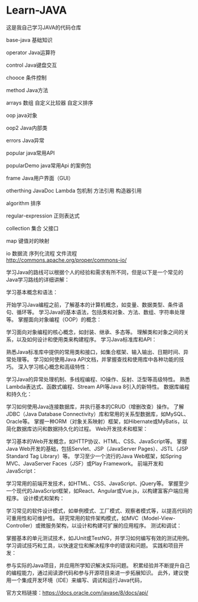 # Learn-JAVA
这是我自己学习JAVA的代码仓库

base-java 基础知识

operator Java运算符

control Java键盘交互

chooce 条件控制

method Java方法

arrays 数组  自定义比较器  自定义排序

oop java对象

oop2 Java内部类

errors Java异常

popular java常用API

popularDemo java常用Api 的案例包

frame Java用户界面（GUI）

otherthing JavaDoc Lambda 包机制  方法引用 构造器引用

algorithm 排序

regular-expression  正则表达式

collection 集合 父接口

map  键值对的映射

io 数据流  序列化流程 文件流程  http://commons.apache.org/proper/commons-io/

学习Java的路线可以根据个人的经验和需求有所不同，但是以下是一个常见的Java学习路线的详细讲解：

学习基本概念和语法：

开始学习Java编程之前，了解基本的计算机概念，如变量、数据类型、条件语句、循环等。
学习Java的基本语法，包括类和对象、方法、数组、字符串处理等。
掌握面向对象编程（OOP）的概念：

学习面向对象编程的核心概念，如封装、继承、多态等。
理解类和对象之间的关系，以及如何设计和使用类来构建程序。
学习Java标准库和API：

熟悉Java标准库中提供的常用类和接口，如集合框架、输入输出、日期时间、异常处理等。
学习如何使用Java API文档，并掌握查找和使用库中各种功能的技巧。
深入学习核心概念和高级特性：

学习Java的异常处理机制、多线程编程、IO操作、反射、泛型等高级特性。
熟悉Lambda表达式、函数式编程、Stream API等Java 8引入的新特性。
数据库编程和持久化：

学习如何使用Java连接数据库，并执行基本的CRUD（增删改查）操作。
了解JDBC（Java Database Connectivity）库和常用的关系型数据库，如MySQL、Oracle等。
掌握一种ORM（对象关系映射）框架，如Hibernate或MyBatis，以简化数据库访问和数据持久化的过程。
Web开发技术和框架：

学习基本的Web开发概念，如HTTP协议、HTML、CSS、JavaScript等。
掌握Java Web开发的基础，包括Servlet、JSP（JavaServer Pages）、JSTL（JSP Standard Tag Library）等。
学习至少一个流行的Java Web框架，如Spring MVC、JavaServer Faces（JSF）或Play Framework。
前端开发和JavaScript：

学习常用的前端开发技术，如HTML、CSS、JavaScript、jQuery等。
掌握至少一个现代的JavaScript框架，如React、Angular或Vue.js，以构建富客户端应用程序。
设计模式和架构：

学习常见的软件设计模式，如单例模式、工厂模式、观察者模式等，以提高代码的可重用性和可维护性。
研究常用的软件架构模式，如MVC（Model-View-Controller）或微服务架构，以设计和构建可扩展的应用程序。
测试和调试：

掌握基本的单元测试技术，如JUnit或TestNG，并学习如何编写有效的测试用例。
学习调试技巧和工具，以快速定位和解决程序中的错误和问题。
实践和项目开发：

参与实际的Java项目，并应用所学知识解决实际问题。
积累经验并不断提升自己的编程能力，通过阅读源代码和参与开源项目来进一步拓展知识。
此外，建议使用一个集成开发环境（IDE）来编写、调试和运行Java代码，

官方文档链接：https://docs.oracle.com/javase/8/docs/api/
